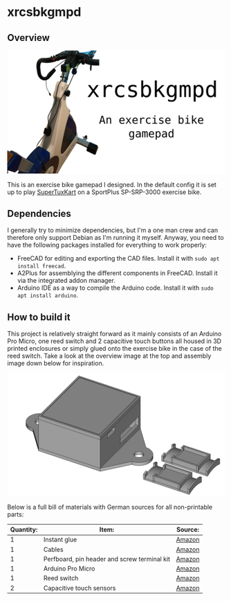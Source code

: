 # xrcsbkgmpd

## Overview


![Overview image](overview.png)

This is an exercise bike gamepad I designed. In the default config it is set up to play [SuperTuxKart](https://supertuxkart.net/Main_Page) on a SportPlus SP-SRP-3000 exercise bike.

## Dependencies

I generally try to minimize dependencies, but I'm a one man crew and can therefore only support Debian as I'm running it myself. Anyway, you need to have the following packages installed for everything to work properly:

- FreeCAD for editing and exporting the CAD files. Install it with `sudo apt install freecad`.
- A2Plus for assemblying the different components in FreeCAD. Install it via the integrated addon manager.
- Arduino IDE as a way to compile the Arduino code. Install it with `sudo apt install arduino`.

## How to build it

This project is relatively straight forward as it mainly consists of an Arduino Pro Micro, one reed switch and 2 capacitive touch buttons all housed in 3D printed enclosures or simply glued onto the exercise bike in the case of the reed switch. Take a look at the overview image at the top and assembly image down below for inspiration.

![Assembly image](cad/assembly.png)

Below is a full bill of materials with German sources for all non-printable parts:

| Quantity: | Item: | Source: |
| --- | --- | --- |
| 1 | Instant glue | [Amazon](https://www.amazon.de/Pattex-Sekundenkleber-L%C3%B6sungsmittelfreier-Gel-Kleber-Transparent/dp/B00O23B8IE) |
| 1 | Cables | [Amazon](https://www.amazon.de/Donau-Elektronik-GMBH-Original-Kupfer/dp/B01BI1G88C) |
| 1 | Perfboard, pin header and screw terminal kit | [Amazon](https://www.amazon.de/70Stk-Doppelseitig-Lochrasterplatte-Kit-Lochrasterplatine/dp/B07BDKG68Q) |
| 1 | Arduino Pro Micro | [Amazon](https://www.amazon.de/Micro-ATmega32U4-Arduino-Leonardo-%C3%A4hnlich/dp/B01D0OI90U) |
| 1 | Reed switch | [Amazon](https://www.amazon.de/Gebildet-Magnetschalter-Magnetischer-Normalerweise-Geschlossener/dp/B085XQLQ3N) |
| 2 | Capacitive touch sensors | [Amazon](https://www.amazon.de/YOUMILE-Touch-Switch-Taste-Selbstsperrmodul-30-Pin-Header-Dupont-Leitung/dp/B07TTH5ZH9) |